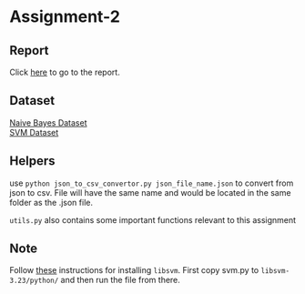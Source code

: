 # Assignment-2

## Report
Click [here](https://docs.google.com/document/d/1NVbeENVr_y2Vk4a2mX-1_r00AFJf70DqPB78q6xgc3g/edit#) to go to the report.</br>

## Dataset
[Naive Bayes Dataset](https://owncloud.iitd.ac.in/nextcloud/index.php/s/8A6HrkHcB3E7iKk)</br>
[SVM Dataset](https://drive.google.com/file/d/1OgQOTgODBKCuYX1B3E1gDmhjbOOcq4Wq/view)

## Helpers
use `python json_to_csv_convertor.py json_file_name.json` to convert from json to csv. File will have the same name and would be located in the same folder as the .json file.</br>

`utils.py` also contains some important functions relevant to this assignment</br>

## Note
Follow [these](https://superuser.com/questions/159966/how-to-install-libsvm-for-python-2-65-on-mac-os-x-10-6-4-snow-leopard) instructions for installing `libsvm`. First copy svm.py to `libsvm-3.23/python/` and then run the file from there.